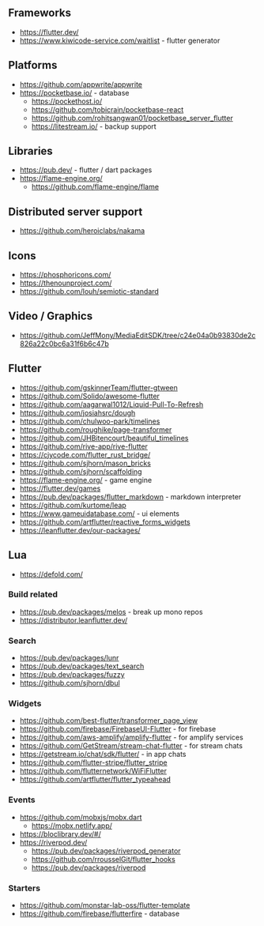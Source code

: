 ## Frameworks

- https://flutter.dev/
- https://www.kiwicode-service.com/waitlist - flutter generator

## Platforms

- https://github.com/appwrite/appwrite
- https://pocketbase.io/ - database
    - https://pockethost.io/
    - https://github.com/tobicrain/pocketbase-react
    - https://github.com/rohitsangwan01/pocketbase_server_flutter
    - https://litestream.io/ - backup support

## Libraries

- https://pub.dev/ - flutter / dart packages
- https://flame-engine.org/
    - https://github.com/flame-engine/flame

## Distributed server support

- https://github.com/heroiclabs/nakama

## Icons

- https://phosphoricons.com/
- https://thenounproject.com/
- https://github.com/louh/semiotic-standard

## Video / Graphics

- https://github.com/JeffMony/MediaEditSDK/tree/c24e04a0b93830de2c826a22c0bc6a31f6b6c47b

## Flutter

- https://github.com/gskinnerTeam/flutter-gtween
- https://github.com/Solido/awesome-flutter
- https://github.com/aagarwal1012/Liquid-Pull-To-Refresh
- https://github.com/josiahsrc/dough
- https://github.com/chulwoo-park/timelines
- https://github.com/roughike/page-transformer
- https://github.com/JHBitencourt/beautiful_timelines
- https://github.com/rive-app/rive-flutter
- https://cjycode.com/flutter_rust_bridge/
- https://github.com/sjhorn/mason_bricks
- https://github.com/sjhorn/scaffolding
- https://flame-engine.org/ - game engine
- https://flutter.dev/games 
- https://pub.dev/packages/flutter_markdown -  markdown interpreter
- https://github.com/kurtome/leap
- https://www.gameuidatabase.com/ - ui elements
- https://github.com/artflutter/reactive_forms_widgets
- https://leanflutter.dev/our-packages/

## Lua
- https://defold.com/

### Build related
- https://pub.dev/packages/melos - break up mono repos
- https://distributor.leanflutter.dev/ 

### Search
- https://pub.dev/packages/lunr
- https://pub.dev/packages/text_search
- https://pub.dev/packages/fuzzy
- https://github.com/sjhorn/dbul

### Widgets
- https://github.com/best-flutter/transformer_page_view
- https://github.com/firebase/FirebaseUI-Flutter - for firebase
- https://github.com/aws-amplify/amplify-flutter - for amplify services
- https://github.com/GetStream/stream-chat-flutter - for stream chats
- https://getstream.io/chat/sdk/flutter/ - in app chats
- https://github.com/flutter-stripe/flutter_stripe 
- https://github.com/flutternetwork/WiFiFlutter
- https://github.com/artflutter/flutter_typeahead

### Events
- https://github.com/mobxjs/mobx.dart
    - https://mobx.netlify.app/
- https://bloclibrary.dev/#/
- https://riverpod.dev/
    - https://pub.dev/packages/riverpod_generator
    - https://github.com/rrousselGit/flutter_hooks
    - https://pub.dev/packages/riverpod

### Starters

- https://github.com/monstar-lab-oss/flutter-template
- https://github.com/firebase/flutterfire - database
